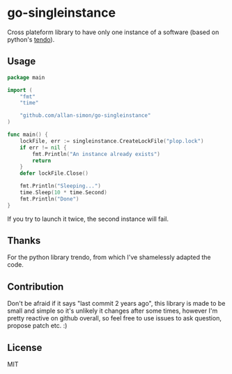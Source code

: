 # go-singleinstance

Cross plateform library to have only one instance of a software (based on python's [tendo](https://github.com/pycontribs/tendo/blob/master/tendo/singleton.py)).

## Usage

```go
package main

import (
	"fmt"
	"time"

	"github.com/allan-simon/go-singleinstance"
)

func main() {
	lockFile, err := singleinstance.CreateLockFile("plop.lock")
	if err != nil {
		fmt.Println("An instance already exists")
		return
	}
	defer lockFile.Close()

	fmt.Println("Sleeping...")
	time.Sleep(10 * time.Second)
	fmt.Println("Done")
}
```

If you try to launch it twice, the second instance will fail.

## Thanks

For the python library trendo, from which I've shamelessly adapted the code.

## Contribution

Don't be afraid if it says "last commit 2 years ago", this library is made to be small
and simple so it's unlikely it changes after some times, however I'm pretty reactive
on github overall, so feel free to use issues to ask question, propose patch etc. :)

## License

MIT

